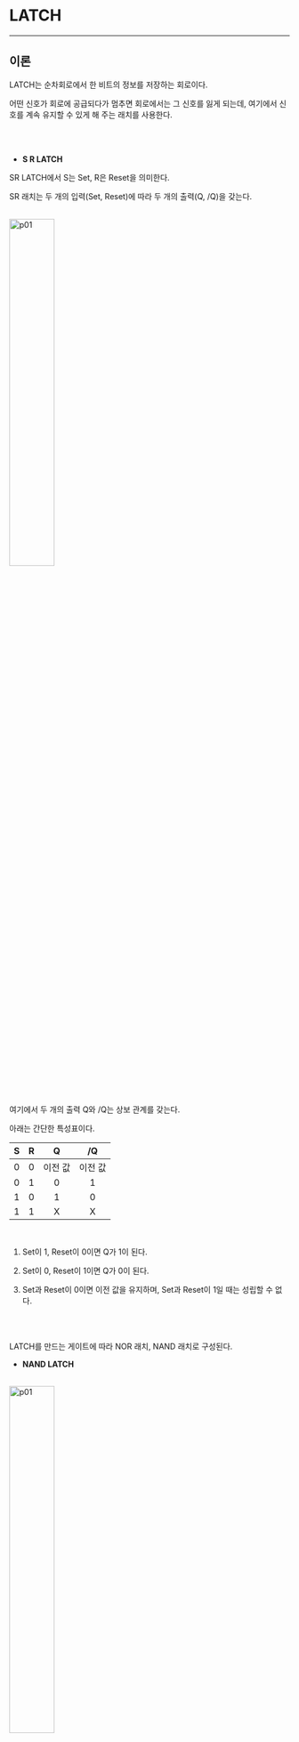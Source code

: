 # LATCH
---
## 이론

LATCH는 순차회로에서 한 비트의 정보를 저장하는 회로이다. 

어떤 신호가 회로에 공급되다가 멈추면 회로에서는 그 신호를 잃게 되는데, 여기에서 신호를 계속 유지할 수 있게 해 주는 래치를 사용한다. 

<br>

<br>

- **S R LATCH**

SR LATCH에서 S는 Set, R은 Reset을 의미한다. 

SR 래치는 두 개의 입력(Set, Reset)에 따라 두 개의 출력(Q, /Q)을 갖는다. 

<br>
<img src="./pds/latcha01.png" alt="p01" style="width: 40%;"><br>
<br>

여기에서 두 개의 출력 Q와 /Q는 상보 관계를 갖는다. 

아래는 간단한 특성표이다. 

|S|R|Q|/Q|
|:---:|:---:|:---:|:---:|
|0|0|이전 값|이전 값|
|0|1|0|1|
|1|0|1|0|
|1|1|X|X|

<br>

1. Set이 1, Reset이 0이면 Q가 1이 된다. 

2. Set이 0, Reset이 1이면 Q가 0이 된다. 

3. Set과 Reset이 0이면 이전 값을 유지하며, Set과 Reset이 1일 때는 성립할 수 없다. 

<br>


<br>


LATCH를 만드는 게이트에 따라 NOR 래치, NAND 래치로 구성된다.  

- **NAND LATCH**

<br>
<img src="./pds/latcha02.png" alt="p01" style="width: 40%;"><br>
<br>

|SET|RESET|Q|/Q|
|:---:|:---:|:---:|:---:|
|0|0|X|X|
|0|1|1|0|
|1|0|0|1|
|1|1|이전 값|이전 값|


<br>


1. SET = RESET = 0 일 때, 이 조건은 래치의 세트와 리세트를 동시에 하려는 것으로, Q = /Q = 1의 출력을 만든다. 만일 입력이 동시에 1로 돌아가면 출력 값을 예측 할 수 없게 때문에, 이 입력 조건은 사용하지 않는다.

2. SET = 0, RESET = 1 일 때, 출력은 항상 Q = 1인 상태로 만들며, 여기에서 SET 입력이 다시 1이 되어도 출력은 변하지 않는다. SET = RESET = 1일 때 이전의 값을 유지하기 때문이다. 이 상태를 래치의 세트상태라고 한다.

3. SET = 1, RESET = 0 일 때, 출력은 항상 Q = 0인 상태로 만든다. 이 상태를 래치의 클리어 또는 리셋 상태라고 한다.

4. SET = RESET = 1일 때, 부동 상태로 출력 상태에 아무런 영향을 미치지 않는다. Q와 /Q 출력은 입력이 들어가기 전의 상태를 유지한다.



** NOR LATCH**

<br>
<img src="./pds/latcha03.png" alt="p01" style="width: 80%;"><br>
<br>

|SET|RESET|Q|/Q|
|:---:|:---:|:---:|:---:|
|0|0|이전 값|이전 값|
|0|1|0|1|
|1|0|1|0|
|1|1|X|X|

1. SET = RESET = 0 일 때, 이것은 NOR 래치에 대한 일반적인 부동상태이고, 출력 상태에 아무런 영향을 주지 않는다. Q와 /Q는 이 입력이 인가되기 이전의 상태를 그대로 유지한다.

2. SET = 0, RESET = 1 일 때, 항상 Q = 0으로 만든다.

3. SET = 1, RESET = 0 일 때, 항상 Q = 1로 만든다. 

4. SET = RESET = 1일 때, 이 조건은 동시에 래치를 세트와 리세트를 하게 되고, Q = /Q = 0의 상태를 만든다. 만약 SET과 RESET이 동시에 0의 값으로 되면, 출력 상태를 예측할 수가 없기 때문에 이 입력 조건은 사용되지 않는다. 


<br>

NOR 래치와 NAND 래치는 SET과 RESET가 0일 때 동작하느냐, 1일 때 동작하느냐인 것을 제외하고는 똑같이 동작한다. 

<br>

---
## **실습 목표 1**

다음의 회로를 설계하여 실험해 보자.

<br>

<img src="./pds/latch03.png" alt="p03" style="width: 80%;">


<br>

이 회로의 동작 진리표은 다음과 같다. 

|S|R|Q|QN|
|:---:|:---:|:---:|:---:|
|0|0|X|X|
|0|1|1|0|
|1|0|0|1|
|1|1|이전 값|이전 값|

<br>

SACT 장비에서 확인하기 위하여 연결된 장치는 다음과 같다. 

|S|R|Q|QN|
|:---:|:---:|:---:|:---:|
|SW7|SW6|LED7|LED6|

<br>
<img src="./pds/sact-latch.png" alt="sact-latch" style="width: 60%;">

<br>



### **설계**

1. 실험을 위해 프로젝트 파일 <a href="./pds/NAND_SR.zip" download>NAND_SR.zip</a>을 준비한다. 
<br>

2. 다운로드된 프로젝트의 압축 파일을 d:\work 이동시킨 후, 압축을 푼다.

3. Quartus II를 실행키고, File> Open Project 메뉴를 선택한다. 

<br>

4. 위에서 압축을 푼 위치인, d:\work\NAND_SR 폴더로 이동 후,NAND_SR 프로젝트를 OPEN한다. 

<br>

5. File > Open 메뉴를 선택하여 NAND_SR.bdf 파일을 불러오거나, 프로젝트 왼쪽의 NAND_SR 부분을 마우스로 더블 클릭한다. 

<br>

6. 아래 그림과 같이 미완성된 도면이 보이는데, 실습 목표에서 설명한 도면으로 완성시키자. 

<img src="./pds/latch05.png" alt="p05" style="width: 80%;"><br>

<img src="./pds/latch03.png" alt="p01" style="width: 80%;"><br>

7. nand2 심볼을 불러오고, wire로 심볼을 연결시켜 회로를 완성시킨다.  

<img src="./pds/latch06.png" alt="p08" style="width: 80%;"><br>

<br>


### **컴파일**


8. File > Save 메뉴를 선택하여 저장하고, Processing > Start Compilation 메뉴를 선택하여 컴파일을 진행한다. 

이 컴파일 과정은 설계한 논리 회로에 오류가 없는 지를 검증하고, 프로그래밍 파일과 시뮬레이션 파일을 만드는 과정이다. 

<br><br>


### **시뮬레이션**

9. 컴파일 완료 후, File > Open 메뉴를 선택하고, 나타나는 Open File 창에서 오른쪽 아래 부분의 File Type을 All File(*.*)로 변경한 후, Waveform.vwf 파일을 선택한다. 

10. 아래 그림과 같이 Waveform 창에서, Simulation > Run Functiona Simulation 메뉴를 선택하여 Functional Simulation을 진행하여, 결과를 확인한다. 

<img src="./pds/ex10.png" alt="p11" style="width: 70%;"><br>

<img src="./pds/latch08.png" alt="p10" style="width: 80%;"><br>
<br>

### **하드웨어 동작 확인**

11. SACT 장비를 준비한다. USB 케이블과 파워 케이블을 연결하고, 전원 스위치를 눌러 장비에 전원을 인가시킨다. 

12. Quartus 소프트웨어에서 Tool > Programmer 메뉴를 선택한다.

13. Programmer창의 Hardware Setup이 USB Blaster가 연결되어 있는지 확인하고, Start 버튼을 눌러 프로그래밍 하고 장비에서 동작을 확인한다. 

<br>

14. 버튼 스위치를 동작시키고, 출력 결과를 LED에서 확인해 보자. 

SACT 장비에서 확인하기 위하여 연결된 장치는 다음과 같다. 

|S|R|Q|QN|
|:---:|:---:|:---:|:---:|
|SW7|SW6|LED7|LED6|

<br>
<img src="./pds/sact-latch.png" alt="sact-latch" style="width: 60%;">


<br>

---
## **실습 목표 2**

다음의 회로를 설계하여 실험해 보자.

<br>

<img src="./pds/latcha03.png" alt="p03" style="width: 80%;">


<br>

이 회로의 동작 진리표은 다음과 같다. 

|S|R|Q|QN|
|:---:|:---:|:---:|:---:|
|0|0|이전 값|이전 값|
|0|1|0|1|
|1|0|1|0|
|1|1|X|X|

<br>

SACT 장비에서 확인하기 위하여 연결된 장치는 다음과 같다. 

|S|R|Q|QN|
|:---:|:---:|:---:|:---:|
|SW7|SW6|LED7|LED6|


<br>
<img src="./pds/sact-latch.png" alt="sact-latcha" style="width: 60%;">

<br>



### **설계**

1. 실험을 위해 프로젝트 파일 <a href="./pds/NOR_SR.zip" download>NOR_SR.zip</a>을 준비한다. 
<br>

2. 다운로드된 프로젝트의 압축 파일을 d:\work 이동시킨 후, 압축을 푼다.

3. Quartus II를 실행키고, File> Open Project 메뉴를 선택한다. 

<br>

4. 위에서 압축을 푼 위치인, d:\work\NOR_SR 폴더로 이동 후,NOR_SR 프로젝트를 OPEN한다. 

<br>

5. File > Open 메뉴를 선택하여 NOR_SR.bdf 파일을 불러오거나, 프로젝트 왼쪽의 NOR_SR 부분을 마우스로 더블 클릭한다. 

<br>

6. 아래 그림과 같이 미완성된 도면이 보이는데, 실습 목표에서 설명한 도면으로 완성시키자. 

<img src="./pds/latcha05.png" alt="p05" style="width: 80%;"><br>

<img src="./pds/latcha03.png" alt="p01" style="width: 80%;"><br>

7. nor2 심볼을 불러오고, wire로 심볼을 연결시켜 회로를 완성시킨다.  

<img src="./pds/latcha06.png" alt="p08" style="width: 80%;"><br>

<br>


### **컴파일**


8. File > Save 메뉴를 선택하여 저장하고, Processing > Start Compilation 메뉴를 선택하여 컴파일을 진행한다. 

이 컴파일 과정은 설계한 논리 회로에 오류가 없는 지를 검증하고, 프로그래밍 파일과 시뮬레이션 파일을 만드는 과정이다. 

<br><br>


### **시뮬레이션**

9. 컴파일 완료 후, File > Open 메뉴를 선택하고, 나타나는 Open File 창에서 오른쪽 아래 부분의 File Type을 All File(*.*)로 변경한 후, Waveflatchm.vwf 파일을 선택한다. 

10. 아래 그림과 같이 Waveflatchm 창에서, Simulation > Run Functiona Simulation 메뉴를 선택하여 Functional Simulation을 진행하여, 결과를 확인한다. 

<img src="./pds/ex10.png" alt="p11" style="width: 70%;"><br>

<img src="./pds/latcha08.png" alt="p10" style="width: 80%;"><br>
<br>

### **하드웨어 동작 확인**

11. SACT 장비를 준비한다. USB 케이블과 파워 케이블을 연결하고, 전원 스위치를 눌러 장비에 전원을 인가시킨다. 

12. Quartus 소프트웨어에서 Tool > Programmer 메뉴를 선택한다.

13. Programmer창의 Hardware Setup이 USB Blaster가 연결되어 있는지 확인하고, Start 버튼을 눌러 프로그래밍 하고 장비에서 동작을 확인한다. 

<br>

14. 버튼 스위치를 동작시키고, 출력 결과를 LED에서 확인해 보자. 

SACT 장비에서 확인하기 위하여 연결된 장치는 다음과 같다. 

|S|R|Q|QN|
|:---:|:---:|:---:|:---:|
|SW7|SW6|LED7|LED6|


<br>
<img src="./pds/sact-latch.png" alt="sact-latch" style="width: 60%;">


<br>








